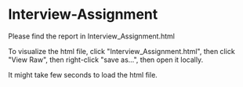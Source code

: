 # Interview-Assignment

Please find the report in Interview_Assignment.html

To visualize the html file, click "Interview_Assignment.html", then click "View Raw", then right-click "save as...", then open it locally.

It might take few seconds to load the html file.
